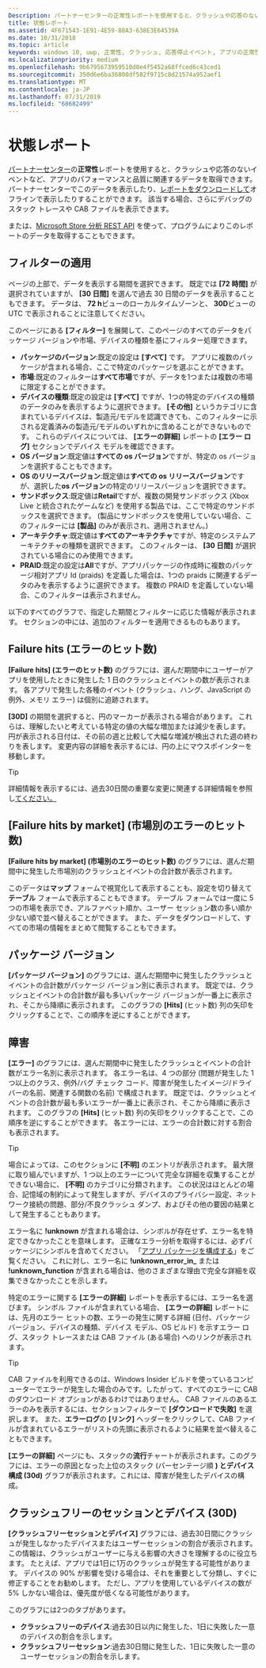 ```yaml
---
Description: パートナーセンターの正常性レポートを使用すると、クラッシュや応答のないイベントなど、アプリのパフォーマンスと品質に関連するデータを取得できます。
title: 状態レポート
ms.assetid: 4F671543-1E91-4E59-88A3-638E3E64539A
ms.date: 10/31/2018
ms.topic: article
keywords: windows 10, uwp, 正常性, クラッシュ, 応答停止イベント, アプリの正常性, 正常性データ, スタック トレース, cab ファイル, 失敗, エラー, pdb, シンボル
ms.localizationpriority: medium
ms.openlocfilehash: 9b6795673959510d0e4f5452a68ffced6c43ced1
ms.sourcegitcommit: 350d6e6ba36800df582f9715c8d21574a952aef1
ms.translationtype: MT
ms.contentlocale: ja-JP
ms.lasthandoff: 07/31/2019
ms.locfileid: "68682499"
---
```

# <a name="health-report"></a>状態レポート

[パートナーセンター](https://partner.microsoft.com/dashboard)の**正常性**レポートを使用すると、クラッシュや応答のないイベントなど、アプリのパフォーマンスと品質に関連するデータを取得できます。 パートナーセンターでこのデータを表示したり、[レポートをダウンロードして](download-analytic-reports.md)オフラインで表示したりすることができます。 該当する場合、さらにデバッグのスタック トレースや CAB ファイルを表示できます。

または、[Microsoft Store 分析 REST API](../monetize/access-analytics-data-using-windows-store-services.md) を使って、プログラムによりこのレポートのデータを取得することもできます。


## <a name="apply-filters"></a>フィルターの適用

ページの上部で、データを表示する期間を選択できます。 既定では **[72 時間]** が選択されていますが、 **[30 日間]** を選んで過去 30 日間のデータを表示することもできます。 データは、 **72 h**ビューのローカルタイムゾーンと、 **30D**ビューの UTC で表示されることに注意してください。

このページにある **[フィルター]** を展開して、このページのすべてのデータをパッケージ バージョンや市場、デバイスの種類を基にフィルター処理できます。

-   **パッケージのバージョン**:既定の設定は **[すべて]** です。 アプリに複数のパッケージが含まれる場合、ここで特定のパッケージを選ぶことができます。
-   **市場**:既定のフィルターは**すべて市場**ですが、データを1つまたは複数の市場に限定することができます。
-   **デバイスの種類**:既定の設定は **[すべて]** ですが、1つの特定のデバイスの種類のデータのみを表示するように選択できます。 **[その他]** というカテゴリに含まれているデバイスは、製造元/モデルを認識できても、このフィルターに示される定義済みの製造元/モデルのいずれかに含めることができないものです。 これらのデバイスについては、 **[エラーの詳細]** レポートの **[エラー ログ]** セクションでデバイス モデルを確認できます。  
-   **OS バージョン**:既定値は**すべての os バージョン**ですが、特定の os バージョンを選択することもできます。
-   **OS のリリースバージョン**:既定値は**すべての os リリースバージョン**ですが、選択した**os バージョン**の特定のリリースバージョンを選択できます。
-   **サンドボックス**:既定値は**Retail**ですが、複数の開発サンドボックス (Xbox Live と統合されたゲームなど) を使用する製品では、ここで特定のサンドボックスを選択できます。 (製品にサンドボックスを使用していない場合、このフィルターには **[製品]** のみが表示され、適用されません。)
-   **アーキテクチャ**:既定値は**すべてのアーキテクチャ**ですが、特定のシステムアーキテクチャの種類を選択できます。 このフィルターは、 **[30 日間]** が選択されている場合にのみ使用できます。
-   **PRAID**:既定の設定は**All**ですが、アプリパッケージの作成時に複数のパッケージ相対アプリ Id (praids) を定義した場合は、1つの praids に関連するデータのみを表示するように選択できます。 複数の PRAID を定義していない場合、このフィルターは表示されません。

以下のすべてのグラフで、指定した期間とフィルターに応じた情報が表示されます。 セクションの中には、追加のフィルターを適用できるものもあります。


## <a name="failure-hits"></a>Failure hits (エラーのヒット数)

**[Failure hits] (エラーのヒット数)** のグラフには、選んだ期間中にユーザーがアプリを使用したときに発生した 1 日のクラッシュとイベントの数が表示されます。 各アプリで発生した各種のイベント (クラッシュ、ハング、JavaScript の例外、メモリ エラー) は個別に追跡されます。

**[30D]** の期間を選択すると、円のマーカーが表示される場合があります。 これらは、理解したいと考えている特定の値の大幅な増加または減少を表します。 円が表示される日付は、その前の週と比較して大幅な増減が検出された週の終わりを表します。 変更内容の詳細を表示するには、円の上にマウスポインターを移動します。  

> [!TIP]
> 詳細情報を表示するには、過去30日間の重要な変更に関連する詳細情報を参照し[てください。](insights-report.md)

## <a name="failure-hits-by-market"></a>[Failure hits by market] (市場別のエラーのヒット数)

**[Failure hits by market] (市場別のエラーのヒット数)** のグラフには、選んだ期間中に発生した市場別のクラッシュとイベントの合計数が表示されます。

このデータは**マップ** フォームで視覚化して表示することも、設定を切り替えて**テーブル** フォームで表示することもできます。 テーブル フォームでは一度に 5 つの市場を表示でき、アルファベット順か、ユーザー セッション数の多い順か少ない順で並べ替えることができます。 また、データをダウンロードして、すべての市場の情報をまとめて閲覧することもできます。


## <a name="package-version"></a>パッケージ バージョン

**[パッケージ バージョン]** のグラフには、選んだ期間中に発生したクラッシュとイベントの合計数がパッケージ バージョン別に表示されます。 既定では、クラッシュとイベントの合計数が最も多いパッケージ バージョンが一番上に表示され、そこから降順に表示されます。 このグラフの **[Hits]** (ヒット数) 列の矢印をクリックすることで、この順序を逆にすることができます。

## <a name="failures"></a>障害

**[エラー]** のグラフには、選んだ期間中に発生したクラッシュとイベントの合計数がエラー名別に表示されます。 各エラー名は、4 つの部分 (問題が発生した 1 つ以上のクラス、例外/バグ チェック コード、障害が発生したイメージ/ドライバーの名前、関連する関数の名前) で構成されます。 既定では、クラッシュとイベントの合計数が最も多いエラーが一番上に表示され、そこから降順に表示されます。 このグラフの **[Hits]** (ヒット数) 列の矢印をクリックすることで、この順序を逆にすることができます。 各エラーには、エラーの合計数に対する割合も表示されます。

> [!TIP]
> 場合によっては、このセクションに **[不明]** のエントリが表示されます。 最大限に取り組んでいますが、1 つ以上のエラーについて完全な詳細を収集することができない場合に、 **[不明]** のカテゴリに分類されます。 この状況はほとんどの場合、記憶域の制約によって発生しますが、デバイスのプライバシー設定、ネットワーク接続の問題、部分/不良クラッシュ ダンプ、およびその他の要因の結果として発生することもあります。
>
> エラー名に **!unknown** が含まれる場合は、シンボルが存在せず、エラー名を特定できなかったことを意味します。 正確なエラー分析を取得するには、必ずパッケージにシンボルを含めてください。 「[アプリ パッケージを構成する](/windows/msix/package/packaging-uwp-apps#configure-an-app-package)」をご覧ください。 これに対し、エラー名に **!unknown_error_in_** または **!unknown_function** が含まれる場合は、他のさまざまな理由で完全な詳細を収集できなかったことを示します。

特定のエラーに関する **[エラーの詳細]** レポートを表示するには、エラー名を選びます。 シンボル ファイルが含まれている場合、 **[エラーの詳細]** レポートには、先月のエラー ヒットの数、エラーの発生に関する詳細 (日付、パッケージ バージョン、デバイスの種類、デバイス モデル、OS ビルド) を示すエラー ログ、スタック トレースまたは CAB ファイル (ある場合) へのリンクが表示されます。

> [!TIP]
> CAB ファイルを利用できるのは、Windows Insider ビルドを使っているコンピューターでエラーが発生した場合のみです。したがって、すべてのエラーに CAB のダウンロード オプションがあるわけではありません。 CAB ファイルのあるエラーのみを表示するには、セクションフィルターで **[ダウンロードで失敗]** を選択します。 また、**エラーログ**の **[リンク]** ヘッダーをクリックして、CAB ファイルが含まれているエラーがリストの先頭に表示されるように結果を並べ替えることもできます。

**[エラーの詳細]** ページにも、スタックの**流行**チャートが表示されます。このグラフには、エラーの原因となった上位のスタック (パーセンテージ順 **) とデバイス構成 (30d)** グラフが表示されます。これには、障害が発生したデバイスの構成。 


## <a name="crash-free-sessions-and-devices-30d"></a>クラッシュフリーのセッションとデバイス (30D)

**[クラッシュフリーセッションとデバイス]** グラフには、過去30日間にクラッシュが発生しなかったデバイスまたはユーザーセッションの割合が表示されます。 この情報は、クラッシュがユーザーに与える影響の大きさを理解するのに役立ちます。 たとえば、アプリでは1日に1万のクラッシュが発生する可能性があります。 デバイスの 90% が影響を受ける場合は、それを重要として分類し、すぐに修正することをお勧めします。 ただし、アプリを使用しているデバイスの数が 5% しかない場合は、優先度が低くなる可能性があります。

このグラフには2つのタブがあります。
- **クラッシュフリーのデバイス**:過去30日以内に発生した、1日に失敗した一意のデバイスの割合を示します。
- **クラッシュフリーセッション**:過去30日間に発生した、1日に失敗した一意のユーザーセッションの割合を示します。


 

 
